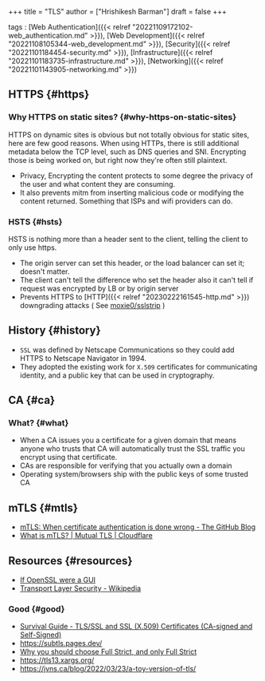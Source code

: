 +++
title = "TLS"
author = ["Hrishikesh Barman"]
draft = false
+++

tags
: [Web Authentication]({{< relref "20221109172102-web_authentication.md" >}}), [Web Development]({{< relref "20221108105344-web_development.md" >}}), [Security]({{< relref "20221101184454-security.md" >}}), [Infrastructure]({{< relref "20221101183735-infrastructure.md" >}}), [Networking]({{< relref "20221101143905-networking.md" >}})


## HTTPS {#https}


### Why HTTPS on static sites? {#why-https-on-static-sites}

HTTPS on dynamic sites is obvious but not totally obvious for static sites, here are few good reasons. When using HTTPs, there is still additional metadata below the TCP level, such as DNS queries and SNI. Encrypting those is being worked on, but right now they're often still plaintext.

-   Privacy, Encrypting the content protects to some degree the privacy of the user and what content they are consuming.
-   It also prevents mitm from inserting malicious code or modifying the content returned. Something that ISPs and wifi providers can do.


### HSTS {#hsts}

HSTS is nothing more than a header sent to the client, telling the client to only use https.

-   The origin server can set this header, or the load balancer can set it; doesn't matter.
-   The client can't tell the difference who set the header also it can't tell if request was encrypted by LB or by origin server
-   Prevents HTTPS to [HTTP]({{< relref "20230222161545-http.md" >}}) downgrading attacks ( See [moxie0/sslstrip](https://github.com/moxie0/sslstrip) )


## History {#history}

-   `SSL` was defined by Netscape Communications so they could add HTTPS to Netscape Navigator in 1994.
-   They adopted the existing work for `X.509` certificates for communicating identity, and a public key that can be used in cryptography.


## CA {#ca}


### What? {#what}

-   When a CA issues you a certificate for a given domain that means anyone who trusts that CA will automatically trust the SSL traffic you encrypt using that certificate.
-   CAs are responsible for verifying that you actually own a domain
-   Operating system/browsers ship with the public keys of some trusted CA


## mTLS {#mtls}

-   [mTLS: When certificate authentication is done wrong - The GitHub Blog](https://github.blog/2023-08-17-mtls-when-certificate-authentication-is-done-wrong/)
-   [What is mTLS? | Mutual TLS | Cloudflare](https://www.cloudflare.com/learning/access-management/what-is-mutual-tls/)


## Resources {#resources}

-   [If OpenSSL were a GUI](https://smallstep.com/blog/if-openssl-were-a-gui/)
-   [Transport Layer Security - Wikipedia](https://en.wikipedia.org/wiki/Transport_Layer_Security#Key_exchange_or_key_agreement)


### Good {#good}

-   [Survival Guide - TLS/SSL and SSL (X.509) Certificates (CA-signed and Self-Signed)](https://www.zytrax.com/tech/survival/ssl.html)
-   <https://subtls.pages.dev/>
-   [Why you should choose Full Strict, and only Full Strict ](https://community.cloudflare.com/t/why-you-should-choose-full-strict-and-only-full-strict/286652)
-   <https://tls13.xargs.org/>
-   <https://jvns.ca/blog/2022/03/23/a-toy-version-of-tls/>
